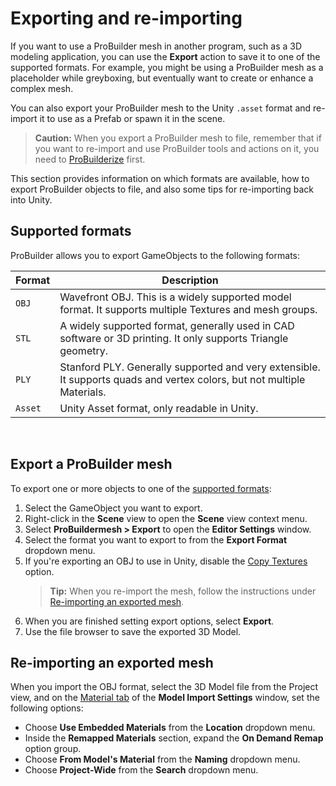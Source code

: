 # Exporting and re-importing

If you want to use a ProBuilder mesh in another program, such as a 3D modeling application, you can use the **Export** action to save it to one of the supported formats. For example, you might be using a ProBuilder mesh as a placeholder while greyboxing, but eventually want to create or enhance a complex mesh.

You can also export your ProBuilder mesh to the Unity `.asset` format and re-import it to use as a Prefab or spawn it in the scene. 

> **Caution:** When you export a ProBuilder mesh to file, remember that if you want to re-import and use ProBuilder tools and actions on it, you need to [ProBuilderize](Object_ProBuilderize.md) first.

This section provides information on which formats are available, how to export ProBuilder objects to file, and also some tips for re-importing back into Unity.
  
<a name="formats"></a>

## Supported formats

ProBuilder allows you to export GameObjects to the following formats:

| **Format** | **Description** |
| --- | --- |
| `OBJ` | Wavefront OBJ. This is a widely supported model format. It supports multiple Textures and mesh groups. |
| `STL` | A widely supported format, generally used in CAD software or 3D printing. It only supports Triangle geometry. |
| `PLY` | Stanford PLY. Generally supported and very extensible. It supports quads and vertex colors, but not multiple Materials. |
| `Asset` | Unity Asset format, only readable in Unity. |
 
 <a name="export"></a>

## Export a ProBuilder mesh

To export one or more objects to one of the [supported formats](#formats):

1. Select the GameObject you want to export.
1. Right-click in the **Scene** view to open the **Scene** view context menu. 
1. Select **ProBuildermesh > Export** to open the **Editor Settings** window.
1. Select the format you want to export to from the **Export Format** dropdown menu.
1. If you're exporting an OBJ to use in Unity, disable the [Copy Textures](Object_Export.md) option. 
	> **Tip:** When you re-import the mesh, follow the instructions under [Re-importing an exported mesh](#reimport).
1. When you are finished setting export options, select **Export**.
1. Use the file browser to save the exported 3D Model.
 
<a name="reimport"></a>

## Re-importing an exported mesh

When you import the OBJ format, select the 3D Model file from the Project view, and on the [Material tab](https://docs.unity3d.com/Manual/FBXImporter-Materials.html) of the **Model Import Settings** window, set the following options:

- Choose **Use Embedded Materials** from the **Location** dropdown menu.
- Inside the **Remapped Materials** section, expand the **On Demand Remap** option group.
- Choose **From Model's Material** from the **Naming** dropdown menu.
- Choose **Project-Wide** from the **Search** dropdown menu.
